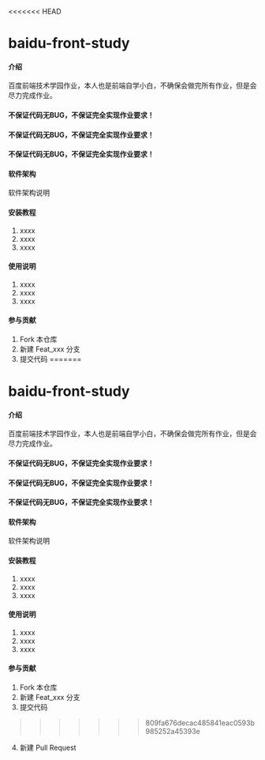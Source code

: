 <<<<<<< HEAD
# baidu-front-study

#### 介绍
百度前端技术学园作业，本人也是前端自学小白，不确保会做完所有作业，但是会尽力完成作业。
#### 不保证代码无BUG，不保证完全实现作业要求！
#### 不保证代码无BUG，不保证完全实现作业要求！
#### 不保证代码无BUG，不保证完全实现作业要求！

#### 软件架构
软件架构说明


#### 安装教程

1.  xxxx
2.  xxxx
3.  xxxx

#### 使用说明

1.  xxxx
2.  xxxx
3.  xxxx

#### 参与贡献

1.  Fork 本仓库
2.  新建 Feat_xxx 分支
3.  提交代码
=======
# baidu-front-study

#### 介绍
百度前端技术学园作业，本人也是前端自学小白，不确保会做完所有作业，但是会尽力完成作业。
#### 不保证代码无BUG，不保证完全实现作业要求！
#### 不保证代码无BUG，不保证完全实现作业要求！
#### 不保证代码无BUG，不保证完全实现作业要求！

#### 软件架构
软件架构说明


#### 安装教程

1.  xxxx
2.  xxxx
3.  xxxx

#### 使用说明

1.  xxxx
2.  xxxx
3.  xxxx

#### 参与贡献

1.  Fork 本仓库
2.  新建 Feat_xxx 分支
3.  提交代码
>>>>>>> 809fa676decac485841eac0593b985252a45393e
4.  新建 Pull Request
